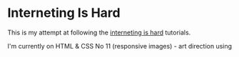 # Interneting Is Hard
This is my attempt at following the [interneting is hard](https://internetingishard.com/) tutorials.

I'm currently on HTML & CSS No 11 (responsive images) - art direction using <picture>
